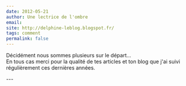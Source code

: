 ```yaml
---
date: 2012-05-21
author: Une lectrice de l'ombre
email: 
site: http://delphine-leblog.blogspot.fr/
tags: comment
permalink: false
---
```


<p>Décidément nous sommes plusieurs sur le départ...<br />
En tous cas merci pour la qualité de tes articles et ton blog que j'ai suivi régulièrement ces dernières années.</p>
---